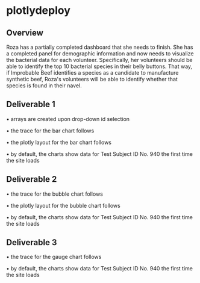 # plotlydeploy
## Overview
Roza has a partially completed dashboard that she needs to finish. She has a completed panel for demographic information and now needs to visualize the bacterial data for each volunteer. Specifically, her volunteers should be able to identify the top 10 bacterial species in their belly buttons. That way, if Improbable Beef identifies a species as a candidate to manufacture synthetic beef, Roza's volunteers will be able to identify whether that species is found in their navel.
## Deliverable 1
• arrays are created upon drop-down id selection

• the trace for the bar chart follows

• the plotly layout for the bar chart follows

• by default, the charts show data for Test Subject ID No. 940 the first time the site loads

## Deliverable 2
• the trace for the bubble chart follows

• the plotly layout for the bubble chart follows

• by default, the charts show data for Test Subject ID No. 940 the first time the site loads

## Deliverable 3
• the trace for the gauge chart follows

• by default, the charts show data for Test Subject ID No. 940 the first time the site loads
